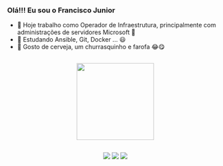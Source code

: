 ### Olá!!! Eu sou o Francisco Junior

- 🔭 Hoje trabalho como Operador de Infraestrutura, principalmente com administrações de servidores Microsoft 🙂
- 🌱 Estudando Ansible, Git, Docker ... 😃
- 💬 Gosto de cerveja, um churrasquinho e farofa 😂😋

##

<div align="center">
  <a href="https://github.com/franciscoassissj">
  <img height="180em" src="https://github-readme-stats.vercel.app/api?username=jrc2508&show_icons=true&theme=dark&include_all_commits=true&count_private=true"/>
</div>
  
##
  
<div align="center">
  <a href="https://www.linkedin.com/in/franciscoassissj/" target="_blank"><img src="https://img.shields.io/badge/-LinkedIn-%230077B5?style=for-the-badge&logo=linkedin&logoColor=white" target="_blank"></a>
  <a href="https://twitter.com/JRCOMPUT" target="_blank"><img src="https://img.shields.io/badge/-Twitter-%230077B5?style=for-the-badge&logo=twitter&logoColor=white" target="_blank"></a>
  <a href="https://github.com/franciscoassissj" target="_blank"><img src="https://img.shields.io/badge/-GitHub-%230077B5?style=for-the-badge&logo=github&logoColor=white" target="_blank"></a>
</div>
